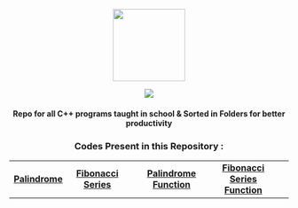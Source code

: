 <p align="center">
    <img src="https://upload.wikimedia.org/wikipedia/commons/1/18/ISO_C%2B%2B_Logo.svg" width = "130">
    <p align="center">
             <a href="https://git.io/typing-svg">
        <img
            src="https://readme-typing-svg.herokuapp.com?font=JetBrains+Mono&size=30&duration=3000&color=659AD2&center=true&vCenter=true&lines=Mushtifund+Aryaan+-+CS&width=600" /></a></p>
</p>

<h4 align="center">
    Repo for all <strong>C++</strong> programs taught in school & Sorted in Folders for better productivity
</h3>

 <!-- <p align="center">
  <img src="https://img.shields.io/github/repo-size/atharv115/MAHSS-CPP?logo=GitHub&style=for-the-badge">
  <img alt="GitHub contributors" src="https://img.shields.io/github/contributors/Atharv115/MAHSS-CPP?color=purple&label=Contribs&logo=Github&style=for-the-badge">
</p> 
<h4 align="center">
  <a href="#Getting-Started">Getting Started</a> •  <a href="#Features">Features</a> • <a href="#Plugins">Plugins</a> •
       <a href="#Hotkeys">Hotkeys</a> •
  <a href="#QuestionsSuggestions">Questions/Suggestions</a> •
  <a href="#Development">Development</a> •
  <a href="https://flowlauncher.com/docs">Docs</a>
</h4>
<img src="https://user-images.githubusercontent.com/6903107/144858082-8b654daf-60fb-4ee6-89b2-6183b73510d1.png" width="100%"> -->

<h3 align="center"><strong>Codes Present in this Repository :</strong></h3>

<div align="center">

| | | | | | |
| :--: | :--: | :--: | :--: | :--: | :--: |
|[**Palindrome**](https://github.com/Atharv115/MAHSS-CPP/blob/main/Palindrome.cpp)|[**Fibonacci Series**](https://github.com/Atharv115/MAHSS-CPP/blob/main/Fibonacci_Series.cpp)||[**Palindrome Function**](https://github.com/Atharv115/MAHSS-CPP/blob/main/palindrom_using_Functions.cpp)|[**Fibonacci Series Function**](https://github.com/Atharv115/MAHSS-CPP/blob/main/Fibonacci_using_Functions.cpp)|

</div>
